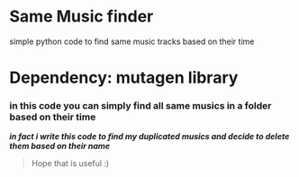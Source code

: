 # Same Music finder
simple python code to find same music tracks based on their time
# Dependency: mutagen library
### in this code you can simply find all same musics in a folder based on their time
  ***in fact i write this code to find my duplicated musics and decide to delete them based on their name*** 
> Hope that is useful :)
